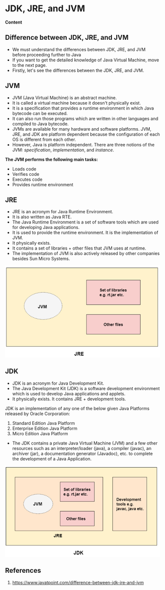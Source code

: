 # JDK, JRE, and JVM

**Content**

## Difference between JDK, JRE, and JVM

-   We must understand the differences between JDK, JRE, and JVM before proceeding further to Java
-   If you want to get the detailed knowledge of Java Virtual Machine, move to the next page.
-   Firstly, let's see the differences between the JDK, JRE, and JVM.

## JVM

-   JVM (Java Virtual Machine) is an abstract machine.
-   It is called a virtual machine because it doesn't physically exist.
-   It is a specification that provides a runtime environment in which Java bytecode can be executed.
-   It can also run those programs which are written in other languages and compiled to Java bytecode.
-   JVMs are available for many hardware and software platforms. JVM, JRE, and JDK are platform dependent because the configuration of each OS is different from each other.
-   However, Java is platform independent. There are three notions of the JVM: *specification*, *implementation*, and *instance*.

**The JVM performs the following main tasks:**

-   Loads code
-   Verifies code
-   Executes code
-   Provides runtime environment

## JRE

-   JRE is an acronym for Java Runtime Environment.
-   It is also written as Java RTE.
-   The Java Runtime Environment is a set of software tools which are used for developing Java applications.
-   It is used to provide the runtime environment. It is the implementation of JVM.
-   It physically exists.
-   It contains a set of libraries + other files that JVM uses at runtime.
-   The implementation of JVM is also actively released by other companies besides Sun Micro Systems.

![](media/ebfe42075cd31c834deef2254d669973.png)

## JDK

-   JDK is an acronym for Java Development Kit.
-   The Java Development Kit (JDK) is a software development environment which is used to develop Java applications and applets.
-   It physically exists. It contains JRE + development tools.

JDK is an implementation of any one of the below given Java Platforms released by Oracle Corporation:

1.  Standard Edition Java Platform
2.  Enterprise Edition Java Platform
3.  Micro Edition Java Platform
-   The JDK contains a private Java Virtual Machine (JVM) and a few other resources such as an interpreter/loader (java), a compiler (javac), an archiver (jar), a documentation generator (Javadoc), etc. to complete the development of a Java Application.

![](media/5035bff8e46d446cf4b80a747a2f9534.png)

## References

1.  https://www.javatpoint.com/difference-between-jdk-jre-and-jvm
